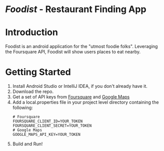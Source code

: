 # _Foodist_ - Restaurant Finding App

# Introduction

Foodist is an android application for the "utmost foodie folks". Leveraging the Foursquare API, 
Foodist will show users places to eat nearby.

# Getting Started
1. Install Android Studio or IntelliJ IDEA, if you don't already have it.
2. Download the repo.
3. Get a set of API keys from [Foursquare](https://foursquare.com/developers/apps) and 
   [Google Maps](https://developers.google.com/maps/documentation/places/android-sdk/get-api-key)
4. Add a local.properties file in your project level directory containing the following:
    ```
    # Foursquare
    FOURSQUARE_CLIENT_ID=YOUR_TOKEN
    FOURSQUARE_CLIENT_SECRET=YOUR_TOKEN
    # Google Maps
    GOOGLE_MAPS_API_KEY=YOUR_TOKEN
    ```
 5. Build and Run!
